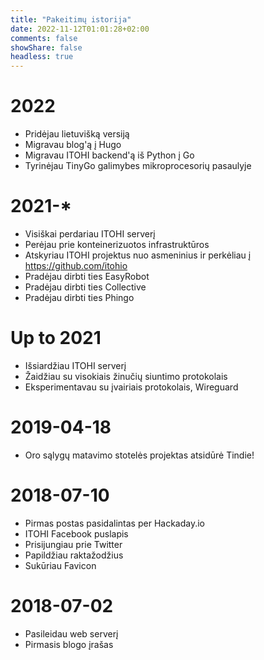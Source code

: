 ```yaml
---
title: "Pakeitimų istorija"
date: 2022-11-12T01:01:28+02:00
comments: false
showShare: false
headless: true
---
```


# 2022
- Pridėjau lietuvišką versiją
- Migravau blog'ą į Hugo
- Migravau ITOHI backend'ą iš Python į Go
- Tyrinėjau TinyGo galimybes mikroprocesorių pasaulyje

# 2021-*
- Visiškai perdariau ITOHI serverį
- Perėjau prie konteinerizuotos infrastruktūros
- Atskyriau ITOHI projektus nuo asmeninius ir perkėliau į https://github.com/itohio
- Pradėjau dirbti ties EasyRobot
- Pradėjau dirbti ties Collective
- Pradėjau dirbti ties Phingo

# Up to 2021
- Išsiardžiau ITOHI serverį
- Žaidžiau su visokiais žinučių siuntimo protokolais
- Eksperimentavau su įvairiais protokolais, Wireguard

# 2019-04-18
- Oro sąlygų matavimo stotelės projektas atsidūrė Tindie!

# 2018-07-10
- Pirmas postas pasidalintas per Hackaday.io
- ITOHI Facebook puslapis
- Prisijungiau prie Twitter
- Papildžiau raktažodžius
- Sukūriau Favicon

# 2018-07-02
- Pasileidau web serverį
- Pirmasis blogo įrašas
